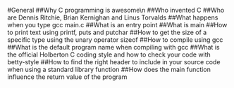 #General
##Why C programming is awesome\n
##Who invented C
##Who are Dennis Ritchie, Brian Kernighan and Linus Torvalds
##What happens when you type gcc main.c
##What is an entry point
##What is main
##How to print text using printf, puts and putchar
##How to get the size of a specific type using the unary operator sizeof
##How to compile using gcc
##What is the default program name when compiling with gcc
##What is the official Holberton C coding style and how to check your code with betty-style
##How to find the right header to include in your source code when using a standard library function
##How does the main function influence the return value of the program
